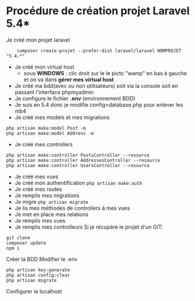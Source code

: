 # Procédure de création projet Laravel 5.4*

Je créé mon projet laravel
```
    composer create-projet --prefer-dist laravel/laravel NOMPROJET "5.4.*"
```
- Je créé mon virtual host
    - sous **WINDOWS** :  clic droit sur le le picto "wamp" en bas à gauche et on va dans **gérer mes virtual host** 
- Je créé ma bdd(avec ou non utilisateurs) soit via la console soit en passant l'interface phpmyadmin
- Je configure le fichier **.env** (environnement BDD)
- Je suis en 5.4 donc je modifie config>database.php pour enlever les mb4
- Je créé mes models et mes migrations
```
php artisan make:model Post -m
php artisan make:model Address -m
```

- Je créé mes controllers

```
php artisan make:controller PostsController --resource
php artisan make:controller AddressesController --resource
php artisan make:controller UsersController --resource
```
- Je créé mes vues
- Je créé mon authentification
```php artisan make:auth```
- Je créé mes routes
- Je remplis mes migrations
- Je migre
```php artisan migrate```
- Je lis mes méthodes de controllers à mes vues
- Je met en place mes relations
- Je remplis mes vues
- Je remplis mes controlleurs
Si je récupère le projet d'un GIT:
```
git clone
composer update
npm i
```
Créer la BDD
Modifier le .env
```
php artisan key:generate
php artisan config:clear
php artisan migrate
```
Configurer le localhost
